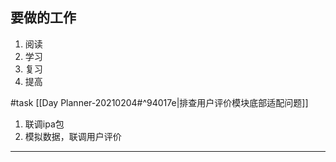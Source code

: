 
## 要做的工作
1. 阅读
2. 学习
3. 复习
4. 提高

#task [[Day Planner-20210204#^94017e|排查用户评价模块底部适配问题]]
1. 联调ipa包
2. 模拟数据，联调用户评价
---
